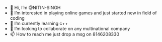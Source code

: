 - 👋 Hi, I’m @NITIN-SINGH
- 👀 I’m interested in playing online games and just started new in field of coding
- 🌱 I’m currently learning c++
- 💞️ I’m looking to collaborate on any multinational company
- 📫 How to reach me just drop a msg on 8146208330

<!---
NITIN-SINGH-2611/NITIN-SINGH-2611 is a ✨ special ✨ repository because its `README.md` (this file) appears on your GitHub profile.
You can click the Preview link to take a look at your changes.
--->
